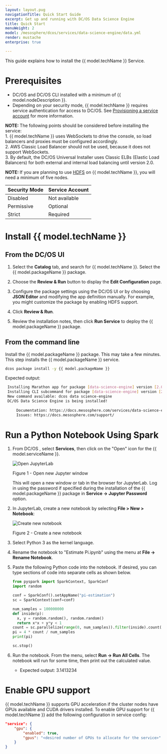 ```yaml
---
layout: layout.pug
navigationTitle: Quick Start Guide
excerpt: Get up and running with DC/OS Data Science Engine
title: Quick Start
menuWeight: 2
model: /mesosphere/dcos/services/data-science-engine/data.yml
render: mustache
enterprise: true

---
```


This guide explains how to install the {{ model.techName }} Service.

# Prerequisites

- DC/OS and DC/OS CLI installed with a minimum of {{ model.nodeDescription }}.
- Depending on your security mode, {{ model.techName }} requires service authentication for access to DC/OS. See [Provisioning a service account](/mesosphere/dcos/services/data-science-engine/2.0.0/security/#provisioning-a-service-account) for more information.

<p class="message--important"><strong>NOTE: </strong>The following points should be considered before installing the service:
<br />
1. {{ model.techName }} uses WebSockets to drive the console, so load balancers and proxies must be configured accordingly.<br />
2. AWS Classic Load Balancer should not be used, because it does not support WebSockets.
<br />
3. By default, the DC/OS Universal Installer uses Classic ELBs (Elastic Load Balancers) for both external and internal load balancing until version 2.0.</p>

<p class="message--note"><strong>NOTE: </strong> If you are planning to use <a href="https://docs.d2iq.com/mesosphere/dcos/services/data-science-engine/2.0.0/integrations/hdfs/">HDFS</a> on {{ model.techName }}, you will need a minimum of five nodes.</p>

| Security Mode | Service Account |
|----------------|------------------|
| Disabled | Not available |
| Permissive | Optional |
| Strict | Required |

# Install {{ model.techName }}

## From the DC/OS UI

1. Select the **Catalog** tab, and search for {{ model.techName }}. Select the {{ model.packageName }} package.

2. Choose the **Review & Run** button to display the **Edit Configuration** page.

3. Configure the package settings using the DC/OS UI or by choosing **JSON Editor** and modifying the app definition manually. For example, you might customize the package by enabling HDFS support.

4. Click **Review & Run**.

5. Review the installation notes, then click **Run Service** to deploy the {{ model.packageName }} package.


## From the command line

Install the {{ model.packageName }} package. This may take a few minutes. This step installs the {{ model.packageName }} service.

   ```bash
   dcos package install -y {{ model.packageName }}
   ```

   Expected output:

   ```bash
    Installing Marathon app for package [data-science-engine] version [2.0.0]
    Installing CLI subcommand for package [data-science-engine] version [2.0.0]
    New command available: dcos data science-engine
    DC/OS Data Science Engine is being installed!
    
        Documentation: https://docs.mesosphere.com/services/data-science-engine/
        Issues: https://docs.mesosphere.com/support/
   ```


# Run a Python Notebook Using Spark

1. From DC/OS , select **Services**, then click on the "Open" icon for the {{ model.serviceName }}.

    ![Open JupyterLab](/mesosphere/dcos/services/data-science-engine/img/dcos-jupyter-new-window.png)

    Figure 1 - Open new Jupyter window

    This will open a new window or tab in the browser for JupyterLab.  Log in using the password if specified during the installation of the {{ model.packageName }} package in **Service -> Jupyter Password** option.

1. In JupyterLab, create a new notebook by selecting **File > New > Notebook**:

   ![Create new notebook](/mesosphere/dcos/services/data-science-engine/img/jupyterlab-menu-file-new-notebook.png)

   Figure 2 - Create a new notebook

1. Select Python 3 as the kernel language.

1. Rename the notebook to "Estimate Pi.ipynb" using the menu at **File -> Rename Notebook**.

1. Paste the following Python code into the notebook.  If desired, you can type sections of code into separate cells as shown below.


   ```python
   from pyspark import SparkContext, SparkConf
   import random

   conf = SparkConf().setAppName("pi-estimation")
   sc = SparkContext(conf=conf)

   num_samples = 100000000
   def inside(p):     
     x, y = random.random(), random.random()
     return x*x + y*y < 1
   count = sc.parallelize(range(0, num_samples)).filter(inside).count()
   pi = 4 * count / num_samples
   print(pi)

   sc.stop()
   ```


1. Run the notebook. From the menu, select **Run -> Run All Cells**. The notebook will run for some time, then print out the calculated value.

   - Expected output: 3.1413234


# Enable GPU support

{{ model.techName }} supports GPU acceleration if the cluster nodes have GPUs available and CUDA drivers installed. To enable GPU support for {{ model.techName }} add the following configuration in service config:

```json
"service": {
    "gpu": {
        "enabled": true,
        "gpus": "<desired number of GPUs to allocate for the service>"
    }
}
```

